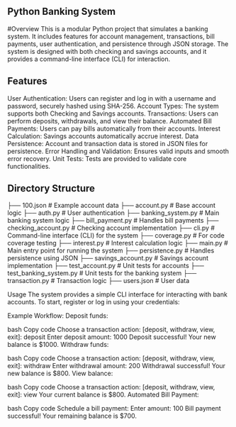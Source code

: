 ##                                                            Python Banking System
#Overview
This is a modular Python project that simulates a banking system. It includes features for account management, transactions, bill payments, user authentication, and persistence through JSON storage. The system is designed with both checking and savings accounts, and it provides a command-line interface (CLI) for interaction.

## Features
User Authentication: Users can register and log in with a username and password, securely hashed using SHA-256.
Account Types: The system supports both Checking and Savings accounts.
Transactions: Users can perform deposits, withdrawals, and view their balance.
Automated Bill Payments: Users can pay bills automatically from their accounts.
Interest Calculation: Savings accounts automatically accrue interest.
Data Persistence: Account and transaction data is stored in JSON files for persistence.
Error Handling and Validation: Ensures valid inputs and smooth error recovery.
Unit Tests: Tests are provided to validate core functionalities.

## Directory Structure
├── 100.json                   # Example account data
├── account.py                 # Base account logic
├── auth.py                    # User authentication
├── banking_system.py          # Main banking system logic
├── bill_payment.py            # Handles bill payments
├── checking_account.py        # Checking account implementation
├── cli.py                     # Command-line interface (CLI) for the system
├── coverage.py                # For code coverage testing
├── interest.py                # Interest calculation logic
├── main.py                    # Main entry point for running the system
├── persistence.py             # Handles persistence using JSON
├── savings_account.py         # Savings account implementation
├── test_account.py            # Unit tests for accounts
├── test_banking_system.py     # Unit tests for the banking system
├── transaction.py             # Transaction logic
├── users.json                 # User data

Usage
The system provides a simple CLI interface for interacting with bank accounts. To start, register or log in using your credentials:

Example Workflow:
Deposit funds:

bash
Copy code
Choose a transaction action: [deposit, withdraw, view, exit]: deposit
Enter deposit amount: 1000
Deposit successful! Your new balance is $1000.
Withdraw funds:

bash
Copy code
Choose a transaction action: [deposit, withdraw, view, exit]: withdraw
Enter withdrawal amount: 200
Withdrawal successful! Your new balance is $800.
View balance:

bash
Copy code
Choose a transaction action: [deposit, withdraw, view, exit]: view
Your current balance is $800.
Automated Bill Payment:

bash
Copy code
Schedule a bill payment: Enter amount: 100
Bill payment successful! Your remaining balance is $700.

